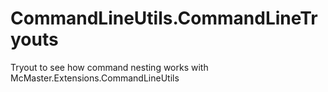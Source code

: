# CommandLineUtils.CommandLineTryouts
Tryout to see how command nesting works with McMaster.Extensions.CommandLineUtils
